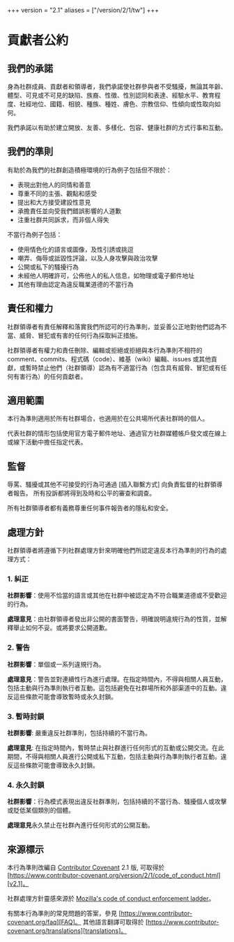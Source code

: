 +++
version = "2.1"
aliases = ["/version/2/1/tw"]
+++

# 貢獻者公約

## 我們的承諾

身為社群成員、貢獻者和領導者，我們承諾使社群參與者不受騷擾，無論其年齡、體型、可見或不可見的缺陷、族裔、性徵、性別認同和表達、經驗水平、教育程度、社經地位、國籍、相貌、種族、種姓、膚色、宗教信仰、性傾向或性取向如何。

我們承諾以有助於建立開放、友善、多樣化、包容、健康社群的方式行事和互動。

## 我們的準則

有助於為我們的社群創造積極環境的行為例子包括但不限於：

* 表現出對他人的同情和善意
* 尊重不同的主張、觀點和感受
* 提出和大方接受建設性意見
* 承擔責任並向受我們錯誤影響的人道歉
* 注重社群共同訴求，而非個人得失

不當行為例子包括：

* 使用情色化的語言或圖像，及性引誘或挑逗
* 嘲弄、侮辱或詆毀性評論，以及人身攻擊與政治攻擊
* 公開或私下的騷擾行為
* 未經他人明確許可，公佈他人的私人信息，如物理或電子郵件地址
* 其他有理由認定為違反職業道德的不當行為

## 責任和權力

社群領導者有責任解釋和落實我們所認可的行為準則，並妥善公正地對他們認為不當、威脅、冒犯或有害的任何行為採取糾正措施。

社群領導者有權力和責任刪除、編輯或拒絕或拒絕與本行為準則不相符的 comment、commits、程式碼（code）、維基（wiki）編輯、issues 或其他貢獻，或暫時禁止他們（社群領導）認為有不適當行為（包含具有威脅、冒犯或有任何有害行為）的任何貢獻者。

## 適用範圍

本行為準則適用於所有社群場合，也適用於在公共場所代表社群時的個人。

代表社群的情形包括使用官方電子郵件地址、通過官方社群媒體帳戶發文或在線上或線下活動中擔任指定代表。

## 監督

辱罵、騷擾或其他不可接受的行為可通過 [插入聯繫方式] 向負責監督的社群領導者報告。
所有投訴都將得到及時和公平的審查和調查。

所有社群領導者都有義務尊重任何事件報告者的隱私和安全。

## 處理方針

社群領導者將遵循下列社群處理方針來明確他們所認定違反本行為準則的行為的處理方式：

### 1. 糾正

**社群影響**：使用不恰當的語言或其他在社群中被認定為不符合職業道德或不受歡迎的行為。

**處理意見**：由社群領導者發出非公開的書面警告，明確說明違規行為的性質，並解釋舉止如何不妥。或將要求公開道歉。

### 2. 警告

**社群影響**：單個或一系列違規行為。

**處理意見**：警告並對連續性行為進行處理。在指定時間內，不得與相關人員互動，包括主動與行為準則執行者互動。這包括避免在社群場所和外部渠道中的互動。違反這些條款可能會導致暫時或永久封鎖。

### 3. 暫時封鎖

**社群影響**: 嚴重違反社群準則，包括持續的不當行為。

**處理意見**: 在指定時間內，暫時禁止與社群進行任何形式的互動或公開交流。在此期間，不得與相關人員進行公開或私下互動，包括主動與行為準則執行者互動。違反這些條款可能會導致永久封鎖。

### 4. 永久封鎖

**社群影響**：行為模式表現出違反社群準則，包括持續的不當行為、騷擾個人或攻擊或貶低某個類別的個體。

**處理意見**永久禁止在社群內進行任何形式的公開互動。

## 來源標示

本行為準則改編自 [Contributor Covenant][homepage] 2.1 版, 可取得於 [https://www.contributor-covenant.org/version/2/1/code_of_conduct.html][v2.1]。

社群處理方針靈感來源於 [Mozilla's code of conduct enforcement ladder][Mozilla CoC]。

有關本行為準則的常見問題的答案，參見 [https://www.contributor-covenant.org/faq][FAQ]。
其他語言翻譯可取得於 [https://www.contributor-covenant.org/translations][translations]。

[homepage]: https://www.contributor-covenant.org
[v2.1]: https://www.contributor-covenant.org/version/2/1/code_of_conduct.html
[Mozilla CoC]: https://github.com/mozilla/diversity
[FAQ]: https://www.contributor-covenant.org/faq
[translations]: https://www.contributor-covenant.org/translations
